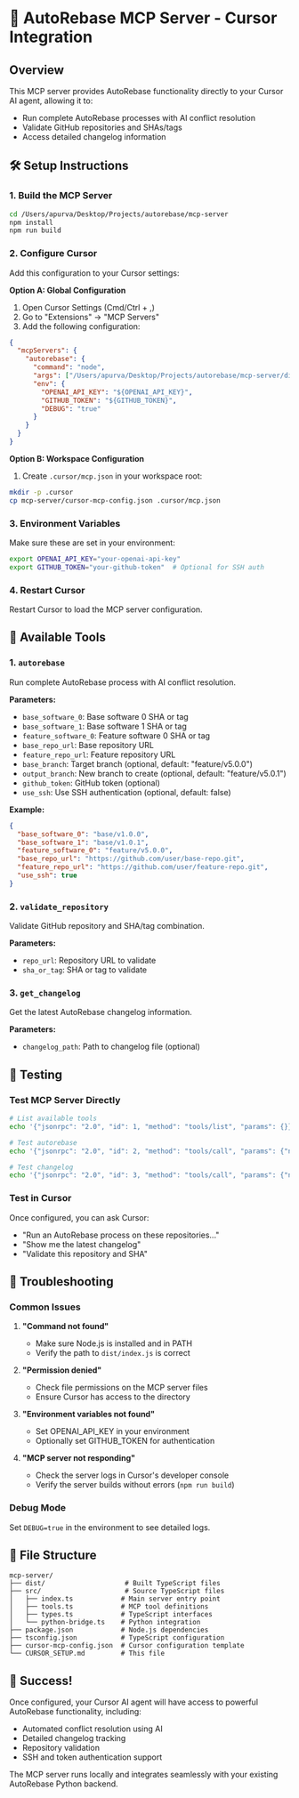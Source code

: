 # 🚀 AutoRebase MCP Server - Cursor Integration

## Overview
This MCP server provides AutoRebase functionality directly to your Cursor AI agent, allowing it to:
- Run complete AutoRebase processes with AI conflict resolution
- Validate GitHub repositories and SHAs/tags
- Access detailed changelog information

## 🛠️ Setup Instructions

### 1. Build the MCP Server
```bash
cd /Users/apurva/Desktop/Projects/autorebase/mcp-server
npm install
npm run build
```

### 2. Configure Cursor
Add this configuration to your Cursor settings:

**Option A: Global Configuration**
1. Open Cursor Settings (Cmd/Ctrl + ,)
2. Go to "Extensions" → "MCP Servers"
3. Add the following configuration:

```json
{
  "mcpServers": {
    "autorebase": {
      "command": "node",
      "args": ["/Users/apurva/Desktop/Projects/autorebase/mcp-server/dist/index.js"],
      "env": {
        "OPENAI_API_KEY": "${OPENAI_API_KEY}",
        "GITHUB_TOKEN": "${GITHUB_TOKEN}",
        "DEBUG": "true"
      }
    }
  }
}
```

**Option B: Workspace Configuration**
1. Create `.cursor/mcp.json` in your workspace root:
```bash
mkdir -p .cursor
cp mcp-server/cursor-mcp-config.json .cursor/mcp.json
```

### 3. Environment Variables
Make sure these are set in your environment:
```bash
export OPENAI_API_KEY="your-openai-api-key"
export GITHUB_TOKEN="your-github-token"  # Optional for SSH auth
```

### 4. Restart Cursor
Restart Cursor to load the MCP server configuration.

## 🎯 Available Tools

### 1. `autorebase`
Run complete AutoRebase process with AI conflict resolution.

**Parameters:**
- `base_software_0`: Base software 0 SHA or tag
- `base_software_1`: Base software 1 SHA or tag  
- `feature_software_0`: Feature software 0 SHA or tag
- `base_repo_url`: Base repository URL
- `feature_repo_url`: Feature repository URL
- `base_branch`: Target branch (optional, default: "feature/v5.0.0")
- `output_branch`: New branch to create (optional, default: "feature/v5.0.1")
- `github_token`: GitHub token (optional)
- `use_ssh`: Use SSH authentication (optional, default: false)

**Example:**
```json
{
  "base_software_0": "base/v1.0.0",
  "base_software_1": "base/v1.0.1", 
  "feature_software_0": "feature/v5.0.0",
  "base_repo_url": "https://github.com/user/base-repo.git",
  "feature_repo_url": "https://github.com/user/feature-repo.git",
  "use_ssh": true
}
```

### 2. `validate_repository`
Validate GitHub repository and SHA/tag combination.

**Parameters:**
- `repo_url`: Repository URL to validate
- `sha_or_tag`: SHA or tag to validate

### 3. `get_changelog`
Get the latest AutoRebase changelog information.

**Parameters:**
- `changelog_path`: Path to changelog file (optional)

## 🧪 Testing

### Test MCP Server Directly
```bash
# List available tools
echo '{"jsonrpc": "2.0", "id": 1, "method": "tools/list", "params": {}}' | node mcp-server/dist/index.js

# Test autorebase
echo '{"jsonrpc": "2.0", "id": 2, "method": "tools/call", "params": {"name": "autorebase", "arguments": {"base_software_0": "base/v1.0.0", "base_software_1": "base/v1.0.1", "feature_software_0": "feature/v5.0.0", "base_repo_url": "https://github.com/refactorproject/sample-base-sw.git", "feature_repo_url": "https://github.com/refactorproject/sample-feature-sw.git", "use_ssh": true}}}' | node mcp-server/dist/index.js

# Test changelog
echo '{"jsonrpc": "2.0", "id": 3, "method": "tools/call", "params": {"name": "get_changelog", "arguments": {"changelog_path": "data/sample/autorebase_changelog.json"}}}' | node mcp-server/dist/index.js
```

### Test in Cursor
Once configured, you can ask Cursor:
- "Run an AutoRebase process on these repositories..."
- "Show me the latest changelog"
- "Validate this repository and SHA"

## 🔧 Troubleshooting

### Common Issues

1. **"Command not found"**
   - Make sure Node.js is installed and in PATH
   - Verify the path to `dist/index.js` is correct

2. **"Permission denied"**
   - Check file permissions on the MCP server files
   - Ensure Cursor has access to the directory

3. **"Environment variables not found"**
   - Set OPENAI_API_KEY in your environment
   - Optionally set GITHUB_TOKEN for authentication

4. **"MCP server not responding"**
   - Check the server logs in Cursor's developer console
   - Verify the server builds without errors (`npm run build`)

### Debug Mode
Set `DEBUG=true` in the environment to see detailed logs.

## 📁 File Structure
```
mcp-server/
├── dist/                    # Built TypeScript files
├── src/                     # Source TypeScript files
│   ├── index.ts            # Main server entry point
│   ├── tools.ts            # MCP tool definitions
│   ├── types.ts            # TypeScript interfaces
│   └── python-bridge.ts    # Python integration
├── package.json            # Node.js dependencies
├── tsconfig.json           # TypeScript configuration
├── cursor-mcp-config.json  # Cursor configuration template
└── CURSOR_SETUP.md         # This file
```

## 🎉 Success!
Once configured, your Cursor AI agent will have access to powerful AutoRebase functionality, including:
- Automated conflict resolution using AI
- Detailed changelog tracking
- Repository validation
- SSH and token authentication support

The MCP server runs locally and integrates seamlessly with your existing AutoRebase Python backend.



